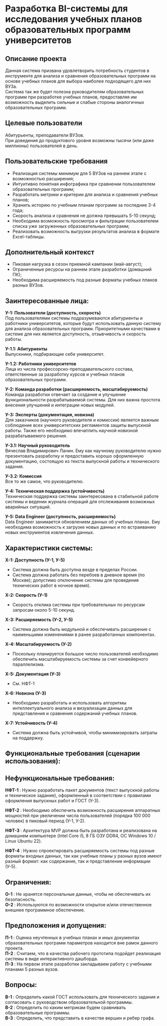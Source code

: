 # Разработка BI-системы для исследования учебных планов образовательных программ университетов

## Описание проекта
Данная система призвана удовлетворить потребность студентов в инструменте для анализа и сравнения образовательных программ на основе учебных планов для выбора наиболее подходящего для них ВУЗа. <br>
Система так же будет полезна руководителям образовательных программ при разработке учебных планов, предоставляя им возможность выделить сильные и слабые стороны аналогичных образовательных программ.

## Целевые пользователи
Абитурьенты, преподаватели ВУЗов. <br>
При доведения до продуктового уровня возможны тысячи (или даже миллионы) пользователей в день.

## Пользовательские требования
<ul>
  <li> Реализация системы минимум для 5 ВУЗов на раннем этапе с возможностью расширения; </li>
  <li> Интуитивно понятная инфографика при сравнении пользователем образовательных программ; </li>
  <li> Разработать метрики и критерии для анализа и сравнения учебных планов; </li>
  <li> Хранить историю по учебным планам программ за последние 3-4 года; </li>
  <li> Скорость анализа и сравнения не должна превышать 5-10 секунд; </li>
  <li> Необходима возможность просмотра и фильтрации пользователем списка уже загруженных образовательных программ; </li>
  <li> Реализовать возможность выгрузки результатов анализа в формате Excel-таблицы. </li>
</ul>

## Дополнительный контекст
<ul>
  <li> Пиковая нагрузка в сезон приемной кампании (май-август); </li>
  <li> Ограниченные ресурсы на раннем этапе разработки (домашний ПК); </li>
  <li> Необходима расширяемость под разные форматы учебных планов разных ВУЗов. </li>
</ul>

## Заинтересованные лица:

<b> У-1: Пользователи (доступность, скорость) </b> <br>
Под пользователями системы подразумеваются абитуриенты и работники университетов, которые будут использовать данную систему для анализа образовательных программ. Приоритетными качествами в системе для них является доступность, отзывчивость и скорость работы. <br>

<b> У-1.1: Абитуриенты </b> <br>
Выпускники, подбирающие себе университет. <br>

<b> У-1.2: Работники университетов  </b> <br>
Лица из числа профессорско-преподавательского состава, ответственные за разработку курсов и учебных планов образовательных программ. <br>

<b> У-2: Команда разработки (расширяемость, масштабируемость) </b>
Команда разработки отвечает за создание и улучшение функциональности разрабатываемой системы. Для них важна простота внесения улучшений и интеграции новых модулей.

<b> У-3: Эксперты (документация, новизна) </b> <br>
Для заказчиков (научного руководителя и комиссии) является важным соблюдение всех университетских регламентов защиты выпускной работы. Также его необходимо впечатлить научной новизной разрабатываемого решения. <br>

<b> У-3.1: Научный руководитель </b> <br>
Вячеслав Владимирович Ланин. Ему как научному руководителю нужно презентовать разработку и предоставить хорошо оформленную документацию, состоящую из текста выпускной работы и технического задания. <br>

<b> У-3.2: Комиссия </b> <br>
Все то же самое, что руководителю. <br>

<b> У-4: Техническая поддержка (устойчивость) </b> <br>
Техническая поддержка системы заинтересована в стабильной работе системы и ведении журнала операций для отслеживания возможных аварийных ситуаций. <br>

<b> У-5: Data Engineer (доступность, расширяемость) </b> <br>
Data Engineer занимается обновлением данных об учебных планах. Ему необходима возможность к загрузке новых данных и по встраиванию новых инструментов извлечения данных. <br>


## Характеристики системы:
<b> Х-1: Доступность (У-1, У-5) </b> <br>
<ul>
  <li> Система должна быть доступна везде в пределах России. </li>
  <li> Система должна работать без перебоев в дневное время (по Москве); допустимо отключение системы для проведения технических работ в ночное время). </li>
</ul>
<b> Х-2: Скорость (У-1) </b> <br>
<ul>
  <li> Скорость отклика системы при требовательных по ресурсам запросам около 5-10 секунд. </li>
</ul>
<b> Х-3: Расширяемость (У-2, У-5) </b> <br>
<ul>
  <li> Система должна быть модульной и обеспечивать расширение с наименьшими изменениями в ранее разработанных компонентах. </li>
</ul>
<b> Х-4: Масштабируемость (У-2) </b> <br>
<ul>
  <li> Поскольку планируется большое число пользователей необходимо обеспечить масштабируемость системы за счет конвейерного параллелизма. </li>
</ul>
<b> Х-5: Документация (У-3) </b> <br>
<ul>
  <li> См. НФТ-1 </li>
</ul>
<b> Х-6: Новизна (У-3) </b> <br>
<ul>
  <li> Необходимо разработать и использовать алгоритмы интеллектуального анализа и визуализации данных для представления и сравнения содержаний учебных планов. </li>
</ul>
<b> Х-7: Устойчивость (У-4) </b> <br>
<ul>
  <li> Система должна быть устойчивой, чтобы минимизировать затраты на поддержку. </li>
</ul>

##  Функциональные требования (сценарии использования):

## Нефункциональные требования:
<b> НФТ-1 </b>: Нужно разработать пакет документов (текст выпускной работы и техническое задание), оформленный в соответствии с правилами оформления выпускных работ и ГОСТ (У-3). <br>

<b> НФТ-2 </b>: Необходимо обеспечить возможность расширения аппаратных мощностей при увеличении числа пользователей (порядка 100 000 человек) в пиковый период (У-1, У-2). <br>

<b> НФТ-3 </b>: Архитектура MVP должна быть разработана и реализована на домашнем компьютере (Intel Core i5, 8 ГБ ОЗУ DDR4, ОС Windows 10 / Linux Ubuntu 22). <br>

<b> НФТ-4 </b>: Нужно спроектировать расширяемость системы под разные форматы входных данных, так как учебные планы у разных вузов имеют разный формат: как содержание, так и представление информации (У-5). <br>

## Ограничения:
<b> О-1 </b>: Не хранятся персональные данные, чтобы не обеспечивать их безопасность. <br>
<b> О-2 </b>: Используются по возможности открытое и/или отечественное внешнее программное обеспечение. <br>

## Предположения и допущения:
<b> П-1 </b>: Оценка неучтенных в учебных планах и иных документах образовательных программ параметров находится вне рамок данного проекта. <br>
<b> П-2 </b>: Считаем, что в качества рабочего прототипа подойдет реализация системы в виде интерактивного дашборда. <br>
<b> П-3 </b>: На первом этапе разработки закладываем работу с учебными планами 5 разных вузов. <br>

## Вопросы:
<b> В-1 </b>: Определить какой ГОСТ использовать для технического задания и согласовать с руководством образовательной программы. <br>
<b> В-2 </b>: Определить по каким метрикам будем сравнивать образовательные программы. <br>
<b> В-3 </b>: Определить, что представить в качестве вершин и ребер графа. <br>


